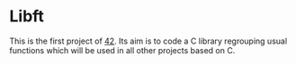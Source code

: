 # Libft

This is the first project of [42](42.fr). Its aim is to code a C library regrouping usual functions which will be used in all other projects based on C.
